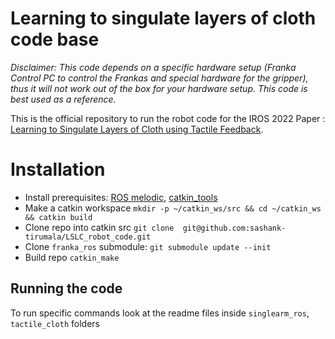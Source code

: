 # Learning to singulate layers of cloth code base

*Disclaimer: This code depends on a specific hardware setup (Franka Control PC to control the Frankas and special hardware for the gripper), thus it will not work out of the box for your hardware setup. This code is best used as a reference.*

This is the official repository to run the robot code for the IROS 2022 Paper : [Learning to Singulate Layers of Cloth using Tactile Feedback](https://sites.google.com/view/reskin-cloth?pli=1). 

# Installation
* Install prerequisites: [ROS melodic](http://wiki.ros.org/melodic/Installation/Ubuntu), [catkin_tools](https://catkin-tools.readthedocs.io/en/latest/installing.html)
* Make a catkin workspace `mkdir -p ~/catkin_ws/src && cd ~/catkin_ws && catkin build`
* Clone repo into catkin src `git clone  git@github.com:sashank-tirumala/LSLC_robot_code.git`
* Clone `franka_ros` submodule: `git submodule update --init`
* Build repo `catkin_make`
## Running the code
   
To run specific commands look at the readme files inside ```singlearm_ros```, ```tactile_cloth``` folders